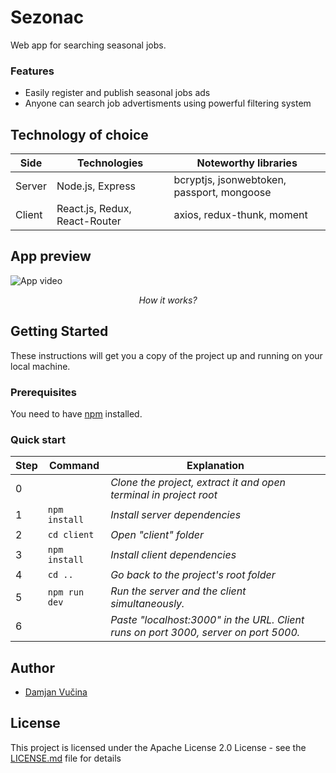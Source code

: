 ﻿# Sezonac

Web app for searching seasonal jobs.

### Features

- Easily register and publish seasonal jobs ads
- Anyone can search job advertisments using powerful filtering system

## Technology of choice

| Side   | Technologies                  | Noteworthy libraries                       |
| ------ | ----------------------------- | ------------------------------------------ |
| Server | Node.js, Express              | bcryptjs, jsonwebtoken, passport, mongoose |
| Client | React.js, Redux, React-Router | axios, redux-thunk, moment                 |

## App preview

![App video](https://github.com/damjanvucina/sezonac/blob/master/preview.gif)

<p align="center"><em>How it works?</em></p>

## Getting Started

These instructions will get you a copy of the project up and running on your local machine.

### Prerequisites

You need to have [npm](https://www.npmjs.com/get-npm "Click here to install npm. ") installed.

### Quick start

| Step | Command       | Explanation                                                                         |
| ---- | ------------- | ----------------------------------------------------------------------------------- |
| 0    |               | _Clone the project, extract it and open terminal in project root_                   |
| 1    | `npm install` | _Install server dependencies_                                                       |
| 2    | `cd client`   | _Open "client" folder_                                                              |
| 3    | `npm install` | _Install client dependencies_                                                       |
| 4    | `cd ..`       | _Go back to the project's root folder_                                              |
| 5    | `npm run dev` | _Run the server and the client simultaneously._                                     |
| 6    |               | _Paste "localhost:3000" in the URL. Client runs on port 3000, server on port 5000._ |

## Author

- [Damjan Vučina](https://github.com/damjanvucina)

## License

This project is licensed under the Apache License 2.0 License - see the [LICENSE.md](https://github.com/damjanvucina/bsc-thesis/blob/master/LICENSE) file for details
